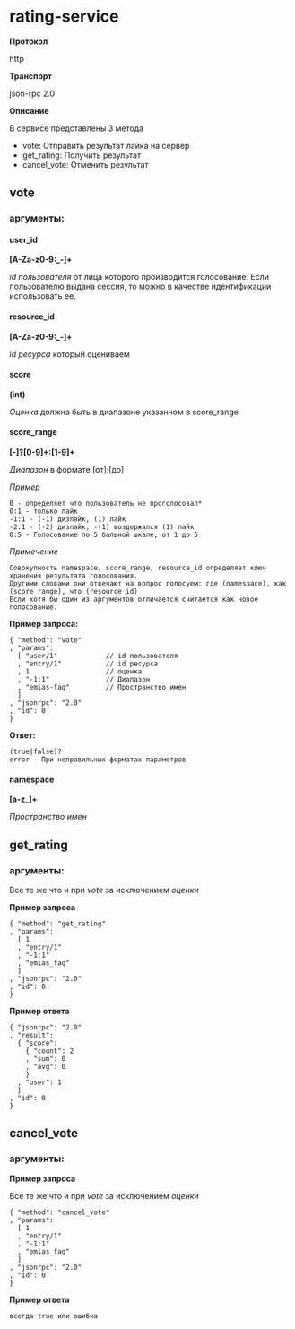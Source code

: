 # rating-service

**Протокол**

http

**Транспорт** 

json-rpc 2.0

**Описание**

В сервисе представлены 3 метода 

* vote: Отправить результат лайка на сервер
* get_rating: Получить результат
* cancel_vote: Отменить результат
  
## vote

### аргументы:

#### user_id 
  **[A-Za-z0-9:_-]+**
  
  *id пользователя* от лица которого производится голосование.
  Если пользователю выдана сессия, то можно в качестве идентификации использовать ее.
  
#### resource_id
  **[A-Za-z0-9:_-]+**
  
  *id ресурса* который оцениваем

#### score
  **(int)**
  
  *Оценка* должна быть в диапазоне указанном в score_range 

#### score_range 
  **[-]?[0-9]+:[1-9]+**
  
  *Диапазон* в формате [от]:[до]
  
  *Пример*
  
    0 - определяет что пользователь не проголосовал*
    0:1 - только лайк
    -1:1 - (-1) дизлайк, (1) лайк
    -2:1 - (-2) дизлайк, -(1) воздержался (1) лайк
    0:5 - Голосование по 5 бальной шкале, от 1 до 5 
  
  *Примечение*
  
    Совокупность namespace, score_range, resource_id определяет ключ хранения результата голосования.
    Другими словами они отвечают на вопрос голосуем: где (namespace), как (score_range), что (resource_id) 
    Если хотя бы один из аргументов отличается считается как новое голосование.

**Пример запроса:**

    { "method": "vote"
    , "params": 
      [ "user/1"            // id пользователя  
      , "entry/1"           // id ресурса
      , 1                   // оценка
      , "-1:1"              // Диапазон
      , "emias-faq"         // Пространство имен
      ]
    , "jsonrpc": "2.0"
    , "id": 0
    }

**Ответ:**

    (true|false)?
    error - При неправильных форматах параметров

#### namespace
  **[a-z_]+**
  
  *Пространство имен* 

## get_rating

### аргументы:

Все те же что и при *vote* за исключением *оценки*

**Пример запроса**

    { "method": "get_rating"
    , "params": 
      [ 1
      , "entry/1"
      , "-1:1"
      , "emias_faq"
      ]
    , "jsonrpc": "2.0"
    , "id": 0
    }
    
**Пример ответа**

    { "jsonrpc": "2.0"
    , "result":
      { "score":
        { "count": 2
        , "sum": 0
        , "avg": 0
        }
      , "user": 1
      }
    , "id": 0
    }

## cancel_vote

### аргументы:

**Пример запроса**

Все те же что и при *vote* за исключением *оценки*

    { "method": "cancel_vote"
    , "params": 
      [ 1
      , "entry/1"
      , "-1:1"
      , "emias_faq"
      ]
    , "jsonrpc": "2.0"
    , "id": 0
    }
    
**Пример ответа**

    всегда true или ошибка
